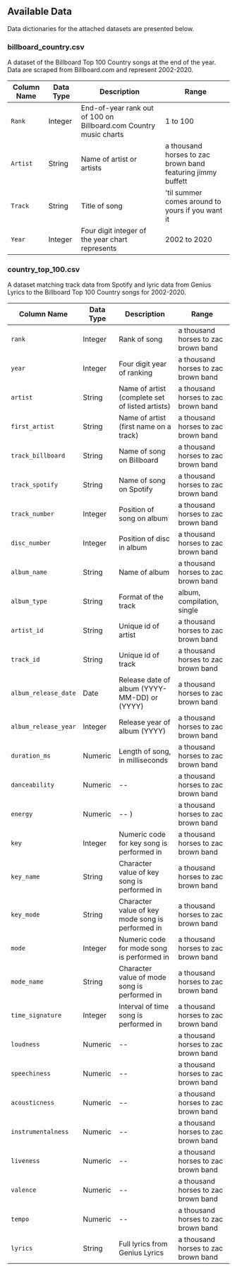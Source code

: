 
Available Data
-----------------------

Data dictionaries for the attached datasets are presented below.

### billboard_country.csv

A dataset of the Billboard Top 100 Country songs at the end of the year. Data are scraped from Billboard.com and represent 2002-2020.

| Column Name | Data Type | Description | Range |
|-------------|-----------|-----------|-------------|
| `Rank` | Integer | End-of-year rank out of 100 on Billboard.com Country music charts |  1 to 100 |
| `Artist` | String | Name of artist or artists | a thousand horses to zac brown band featuring jimmy buffett  |
| `Track` | String | Title of song | 'til summer comes around to yours if you want it |
| `Year` | Integer | Four digit integer of the year chart represents | 2002 to 2020 |

### country_top_100.csv

A dataset matching track data from Spotify and lyric data from Genius Lyrics to the Billboard Top 100 Country songs for 2002-2020.

| Column Name | Data Type | Description | Range |
|-------------|-----------|-----------|-------------|
| `rank` | Integer | Rank of song |  a thousand horses to zac brown band |
| `year` | Integer | Four digit year of ranking |  a thousand horses to zac brown band |
| `artist` | String | Name of artist (complete set of listed artists) |  a thousand horses to zac brown band |
| `first_artist` | String | Name of artist (first name on a track) |  a thousand horses to zac brown band |
| `track_billboard` | String | Name of song on Billboard |  a thousand horses to zac brown band |
| `track_spotify` | String | Name of song on Spotify |  a thousand horses to zac brown band |
| `track_number` | Integer | Position of song on album |  a thousand horses to zac brown band |
| `disc_number` | Integer | Position of disc in album |  a thousand horses to zac brown band |
| `album_name` | String | Name of album |  a thousand horses to zac brown band |
| `album_type` | String | Format of the track |  album, compilation, single |
| `artist_id` | String | Unique id of artist |  a thousand horses to zac brown band |
| `track_id` | String | Unique id of track |  a thousand horses to zac brown band |
| `album_release_date` | Date | Release date of album (YYYY-MM-DD) or (YYYY) |  a thousand horses to zac brown band |
| `album_release_year` | Integer | Release year of album (YYYY) |  a thousand horses to zac brown band |
| `duration_ms` | Numeric | Length of song, in milliseconds |  a thousand horses to zac brown band |
| `danceability` | Numeric | -- |  a thousand horses to zac brown band |
| `energy` | Numeric | -- ) |  a thousand horses to zac brown band |
| `key` | Integer | Numeric code for key song is performed in |  a thousand horses to zac brown band |
| `key_name` | String | Character value of key song is performed in |  a thousand horses to zac brown band |
| `key_mode` | String | Character value of key mode song is performed in |  a thousand horses to zac brown band |
| `mode` | Integer | Numeric code for mode song is performed in |  a thousand horses to zac brown band |
| `mode_name` | String | Character value of mode song is performed in |  a thousand horses to zac brown band |
| `time_signature` | Integer | Interval of time song is performed in |  a thousand horses to zac brown band |
| `loudness` | Numeric | -- |  a thousand horses to zac brown band |
| `speechiness` | Numeric | -- |  a thousand horses to zac brown band |
| `acousticness` | Numeric | -- |  a thousand horses to zac brown band |
| `instrumentalness` | Numeric | -- |  a thousand horses to zac brown band |
| `liveness` | Numeric | -- |  a thousand horses to zac brown band |
| `valence` | Numeric | -- |  a thousand horses to zac brown band |
| `tempo` | Numeric | -- |  a thousand horses to zac brown band |
| `lyrics` | String | Full lyrics from Genius Lyrics |  a thousand horses to zac brown band |
